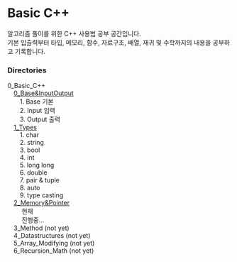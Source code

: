 # Basic C++
알고리즘 풀이를 위한 C++ 사용법 공부 공간입니다.   
기본 입출력부터 타입, 메모리, 함수, 자료구조, 배열, 재귀 및 수학까지의 내용을 공부하고 기록합니다.

### Directories

0_Basic_C++   
&emsp;[0_Base&InputOutput](./0_Base_&_Input_Output/)   
&emsp;&emsp;1. Base 기본   
&emsp;&emsp;2. Input 입력   
&emsp;&emsp;3. Output 출력   
&emsp;[1_Types](./1_Types/)   
&emsp;&emsp;1. char   
&emsp;&emsp;2. string   
&emsp;&emsp;3. bool   
&emsp;&emsp;4. int   
&emsp;&emsp;5. long long   
&emsp;&emsp;6. double   
&emsp;&emsp;7. pair & tuple   
&emsp;&emsp;8. auto   
&emsp;&emsp;9. type casting   
&emsp;[2_Memory&Pointer](./2_Memory_&_Pointer/)   
&emsp;&emsp; 현재   
&emsp;&emsp; 진행중...   
&emsp;3_Method (not yet)   
&emsp;4_Datastructures (not yet)   
&emsp;5_Array_Modifying (not yet)   
&emsp;6_Recursion_Math (not yet)   
